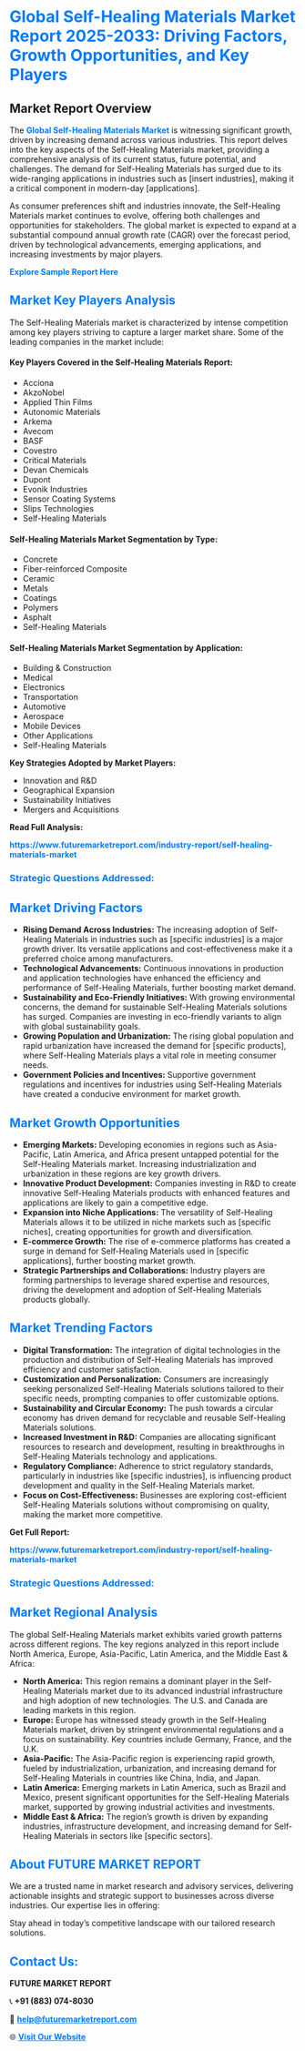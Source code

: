<h1 style="color: #007BFF;">Global Self-Healing Materials Market Report 2025-2033: Driving Factors, Growth Opportunities, and Key Players</h1>

<section id="overview">
<h2>Market Report Overview</h2>
<p>The <a href="https://www.futuremarketreport.com/industry-report/self-healing-materials-market" style="color: #007BFF; text-decoration: none;"><strong>Global Self-Healing Materials Market</strong></a> is witnessing significant growth, driven by increasing demand across various industries. This report delves into the key aspects of the Self-Healing Materials market, providing a comprehensive analysis of its current status, future potential, and challenges. The demand for Self-Healing Materials has surged due to its wide-ranging applications in industries such as [insert industries], making it a critical component in modern-day [applications].</p>
<p>As consumer preferences shift and industries innovate, the Self-Healing Materials market continues to evolve, offering both challenges and opportunities for stakeholders. The global market is expected to expand at a substantial compound annual growth rate (CAGR) over the forecast period, driven by technological advancements, emerging applications, and increasing investments by major players.</p>
</section>

<section id="overview">
<p><a href="https://www.futuremarketreport.com/request-sample/reportId=107527" style="color: #007BFF; text-decoration: none;"><strong>Explore Sample Report Here</strong></a></p>
</section>

<section id="key-players">
<h2 style="color: #007BFF;">Market Key Players Analysis</h2>
<p>The Self-Healing Materials market is characterized by intense competition among key players striving to capture a larger market share. Some of the leading companies in the market include:</p>
<h4>Key Players Covered in the Self-Healing Materials Report:</h4>
<ul><li>Acciona</li><li>AkzoNobel</li><li>Applied Thin Films</li><li>Autonomic Materials</li><li>Arkema</li><li>Avecom</li><li>BASF</li><li>Covestro</li><li>Critical Materials</li><li>Devan Chemicals</li><li>Dupont</li><li>Evonik Industries</li><li>Sensor Coating Systems</li><li>Slips Technologies</li><li>Self-Healing Materials</li></ul>
<h4>Self-Healing Materials Market Segmentation by Type:</h4>
<ul><li>Concrete</li><li>Fiber-reinforced Composite</li><li>Ceramic</li><li>Metals</li><li>Coatings</li><li>Polymers</li><li>Asphalt</li><li>Self-Healing Materials</li></ul>

<h4>Self-Healing Materials Market Segmentation by Application:</h4>
<ul><li>Building &amp; Construction</li><li>Medical</li><li>Electronics</li><li>Transportation</li><li>Automotive</li><li>Aerospace</li><li>Mobile Devices</li><li>Other Applications</li><li>Self-Healing Materials</li></ul>
<p><strong>Key Strategies Adopted by Market Players:</strong></p>
<ul>
<li>Innovation and R&D</li>
<li>Geographical Expansion</li>
<li>Sustainability Initiatives</li>
<li>Mergers and Acquisitions</li>
</ul>
</section>

<section>
<p><strong>Read Full Analysis: </strong></p><a href="https://www.futuremarketreport.com/industry-report/self-healing-materials-market" style="color: #007BFF; text-decoration: none;"><strong>https://www.futuremarketreport.com/industry-report/self-healing-materials-market</strong></a>
<h3 style="color: #007BFF;">Strategic Questions Addressed:</h3>
</section>

<section id="driving-factors">
<h2 style="color: #007BFF;">Market Driving Factors</h2>
<ul>
<li><strong>Rising Demand Across Industries:</strong> The increasing adoption of Self-Healing Materials in industries such as [specific industries] is a major growth driver. Its versatile applications and cost-effectiveness make it a preferred choice among manufacturers.</li>
<li><strong>Technological Advancements:</strong> Continuous innovations in production and application technologies have enhanced the efficiency and performance of Self-Healing Materials, further boosting market demand.</li>
<li><strong>Sustainability and Eco-Friendly Initiatives:</strong> With growing environmental concerns, the demand for sustainable Self-Healing Materials solutions has surged. Companies are investing in eco-friendly variants to align with global sustainability goals.</li>
<li><strong>Growing Population and Urbanization:</strong> The rising global population and rapid urbanization have increased the demand for [specific products], where Self-Healing Materials plays a vital role in meeting consumer needs.</li>
<li><strong>Government Policies and Incentives:</strong> Supportive government regulations and incentives for industries using Self-Healing Materials have created a conducive environment for market growth.</li>
</ul>
</section>

<section id="growth-opportunities">
<h2 style="color: #007BFF;">Market Growth Opportunities</h2>
<ul>
<li><strong>Emerging Markets:</strong> Developing economies in regions such as Asia-Pacific, Latin America, and Africa present untapped potential for the Self-Healing Materials market. Increasing industrialization and urbanization in these regions are key growth drivers.</li>
<li><strong>Innovative Product Development:</strong> Companies investing in R&D to create innovative Self-Healing Materials products with enhanced features and applications are likely to gain a competitive edge.</li>
<li><strong>Expansion into Niche Applications:</strong> The versatility of Self-Healing Materials allows it to be utilized in niche markets such as [specific niches], creating opportunities for growth and diversification.</li>
<li><strong>E-commerce Growth:</strong> The rise of e-commerce platforms has created a surge in demand for Self-Healing Materials used in [specific applications], further boosting market growth.</li>
<li><strong>Strategic Partnerships and Collaborations:</strong> Industry players are forming partnerships to leverage shared expertise and resources, driving the development and adoption of Self-Healing Materials products globally.</li>
</ul>
</section>

<section id="trending-factors">
<h2 style="color: #007BFF;">Market Trending Factors</h2>
<ul>
<li><strong>Digital Transformation:</strong> The integration of digital technologies in the production and distribution of Self-Healing Materials has improved efficiency and customer satisfaction.</li>
<li><strong>Customization and Personalization:</strong> Consumers are increasingly seeking personalized Self-Healing Materials solutions tailored to their specific needs, prompting companies to offer customizable options.</li>
<li><strong>Sustainability and Circular Economy:</strong> The push towards a circular economy has driven demand for recyclable and reusable Self-Healing Materials solutions.</li>
<li><strong>Increased Investment in R&D:</strong> Companies are allocating significant resources to research and development, resulting in breakthroughs in Self-Healing Materials technology and applications.</li>
<li><strong>Regulatory Compliance:</strong> Adherence to strict regulatory standards, particularly in industries like [specific industries], is influencing product development and quality in the Self-Healing Materials market.</li>
<li><strong>Focus on Cost-Effectiveness:</strong> Businesses are exploring cost-efficient Self-Healing Materials solutions without compromising on quality, making the market more competitive.</li>
</ul>
</section>

<section>
<p><strong>Get Full Report: </strong></p><a href="https://www.futuremarketreport.com/industry-report/self-healing-materials-market" style="color: #007BFF; text-decoration: none;"><strong>https://www.futuremarketreport.com/industry-report/self-healing-materials-market</strong></a>
<h3 style="color: #007BFF;">Strategic Questions Addressed:</h3>
</section>


<section id="regional-analysis">
<h2 style="color: #007BFF;">Market Regional Analysis</h2>
<p>The global Self-Healing Materials market exhibits varied growth patterns across different regions. The key regions analyzed in this report include North America, Europe, Asia-Pacific, Latin America, and the Middle East & Africa:</p>
<ul>
<li><strong>North America:</strong> This region remains a dominant player in the Self-Healing Materials market due to its advanced industrial infrastructure and high adoption of new technologies. The U.S. and Canada are leading markets in this region.</li>
<li><strong>Europe:</strong> Europe has witnessed steady growth in the Self-Healing Materials market, driven by stringent environmental regulations and a focus on sustainability. Key countries include Germany, France, and the U.K.</li>
<li><strong>Asia-Pacific:</strong> The Asia-Pacific region is experiencing rapid growth, fueled by industrialization, urbanization, and increasing demand for Self-Healing Materials in countries like China, India, and Japan.</li>
<li><strong>Latin America:</strong> Emerging markets in Latin America, such as Brazil and Mexico, present significant opportunities for the Self-Healing Materials market, supported by growing industrial activities and investments.</li>
<li><strong>Middle East & Africa:</strong> The region’s growth is driven by expanding industries, infrastructure development, and increasing demand for Self-Healing Materials in sectors like [specific sectors].</li>
</ul>
</section>

<footer>
<h2 style="color: #007BFF;">About FUTURE MARKET REPORT</h2>
<p>We are a trusted name in market research and advisory services, delivering actionable insights and strategic support to businesses across diverse industries. Our expertise lies in offering:</p>

<p>Stay ahead in today’s competitive landscape with our tailored research solutions.</p>

<h2 style="color: #007BFF;">Contact Us:</h2>
<p><strong>FUTURE MARKET REPORT</strong></p>
<p>📞 <strong>+91 (883) 074-8030</strong></p>
<p>📧 <strong><a href="mailto:help@futuremarketreport.com" style="color: #007BFF;">help@futuremarketreport.com</a></strong></p>
<p>🌐 <strong><a href="https://www.futuremarketreport.com/" style="color: #007BFF;">Visit Our Website</a></strong></p>
</footer>